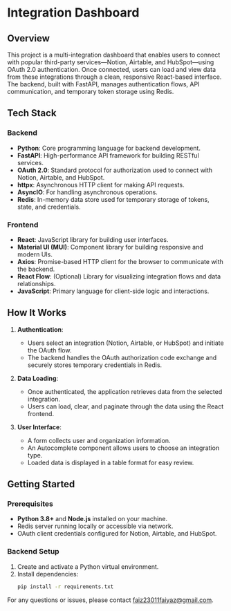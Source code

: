 # Integration Dashboard

## Overview

This project is a multi-integration dashboard that enables users to connect with popular third-party services—Notion, Airtable, and HubSpot—using OAuth 2.0 authentication. Once connected, users can load and view data from these integrations through a clean, responsive React-based interface. The backend, built with FastAPI, manages authentication flows, API communication, and temporary token storage using Redis.

## Tech Stack

### Backend
- **Python**: Core programming language for backend development.
- **FastAPI**: High-performance API framework for building RESTful services.
- **OAuth 2.0**: Standard protocol for authorization used to connect with Notion, Airtable, and HubSpot.
- **httpx**: Asynchronous HTTP client for making API requests.
- **AsyncIO**: For handling asynchronous operations.
- **Redis**: In-memory data store used for temporary storage of tokens, state, and credentials.

### Frontend
- **React**: JavaScript library for building user interfaces.
- **Material UI (MUI)**: Component library for building responsive and modern UIs.
- **Axios**: Promise-based HTTP client for the browser to communicate with the backend.
- **React Flow**: (Optional) Library for visualizing integration flows and data relationships.
- **JavaScript**: Primary language for client-side logic and interactions.

## How It Works

1. **Authentication**: 
   - Users select an integration (Notion, Airtable, or HubSpot) and initiate the OAuth flow.
   - The backend handles the OAuth authorization code exchange and securely stores temporary credentials in Redis.

2. **Data Loading**:
   - Once authenticated, the application retrieves data from the selected integration.
   - Users can load, clear, and paginate through the data using the React frontend.

3. **User Interface**:
   - A form collects user and organization information.
   - An Autocomplete component allows users to choose an integration type.
   - Loaded data is displayed in a table format for easy review.

## Getting Started

### Prerequisites
- **Python 3.8+** and **Node.js** installed on your machine.
- Redis server running locally or accessible via network.
- OAuth client credentials configured for Notion, Airtable, and HubSpot.

### Backend Setup

1. Create and activate a Python virtual environment.
2. Install dependencies:
   ```bash
   pip install -r requirements.txt


For any questions or issues, please contact faiz23011faiyaz@gmail.com.
